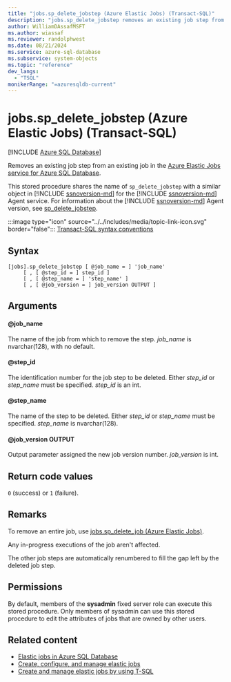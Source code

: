```yaml
---
title: "jobs.sp_delete_jobstep (Azure Elastic Jobs) (Transact-SQL)"
description: "jobs.sp_delete_jobstep removes an existing job step from an existing job created for the Azure Elastic Jobs service for Azure SQL Database."
author: WilliamDAssafMSFT
ms.author: wiassaf
ms.reviewer: randolphwest
ms.date: 08/21/2024
ms.service: azure-sql-database
ms.subservice: system-objects
ms.topic: "reference"
dev_langs:
  - "TSQL"
monikerRange: "=azuresqldb-current"
---
```

# jobs.sp_delete_jobstep (Azure Elastic Jobs) (Transact-SQL)

[!INCLUDE [Azure SQL Database](../../includes/applies-to-version/asdb.md)]

Removes an existing job step from an existing job in the [Azure Elastic Jobs service for Azure SQL Database](/azure/azure-sql/database/elastic-jobs-overview?view=azuresql-db&preserve-view=true).

This stored procedure shares the name of `sp_delete_jobstep` with a similar object in [!INCLUDE [ssnoversion-md](../../includes/ssnoversion-md.md)] for the [!INCLUDE [ssnoversion-md](../../includes/ssnoversion-md.md)] Agent service. For information about the [!INCLUDE [ssnoversion-md](../../includes/ssnoversion-md.md)] Agent version, see [sp_delete_jobstep](sp-delete-jobstep-transact-sql.md).

:::image type="icon" source="../../includes/media/topic-link-icon.svg" border="false"::: [Transact-SQL syntax conventions](../../t-sql/language-elements/transact-sql-syntax-conventions-transact-sql.md)

## Syntax

```syntaxsql
[jobs].sp_delete_jobstep [ @job_name = ] 'job_name'
     [ , [ @step_id = ] step_id ]
     [ , [ @step_name = ] 'step_name' ]
     [ , [ @job_version = ] job_version OUTPUT ]
```

## Arguments

#### @job_name

The name of the job from which to remove the step. *job_name* is nvarchar(128), with no default.

#### @step_id

The identification number for the job step to be deleted. Either *step_id* or *step_name* must be specified. *step_id* is an int.

#### @step_name

The name of the step to be deleted. Either *step_id* or *step_name* must be specified. *step_name* is nvarchar(128).

#### @job_version OUTPUT

Output parameter assigned the new job version number. *job_version* is int.

## Return code values

`0` (success) or `1` (failure).

## Remarks

To remove an entire job, use [jobs.sp_delete_job (Azure Elastic Jobs)](sp-delete-job-elastic-jobs-transact-sql.md).

Any in-progress executions of the job aren't affected.

The other job steps are automatically renumbered to fill the gap left by the deleted job step.

## Permissions

By default, members of the **sysadmin** fixed server role can execute this stored procedure. Only members of sysadmin can use this stored procedure to edit the attributes of jobs that are owned by other users.

## Related content

- [Elastic jobs in Azure SQL Database](/azure/azure-sql/database/elastic-jobs-overview?view=azuresql-db&preserve-view=true)
- [Create, configure, and manage elastic jobs](/azure/azure-sql/database/elastic-jobs-tutorial?view=azuresql-db&preserve-view=true)
- [Create and manage elastic jobs by using T-SQL](/azure/azure-sql/database/elastic-jobs-tsql-create-manage?view=azuresql-db&preserve-view=true)
